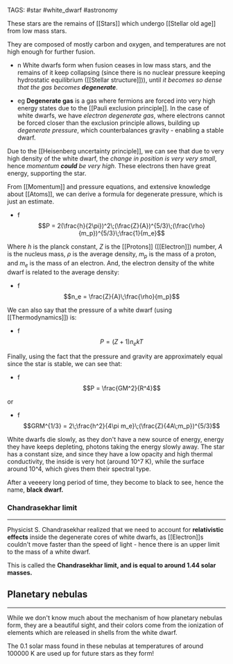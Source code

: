 TAGS: #star #white_dwarf #astronomy 

These stars are the remains of [[Stars]] which undergo [[Stellar old age]] from low mass stars. 

They are composed of mostly carbon and oxygen, and temperatures are not high enough for further fusion. 

- n White dwarfs form when fusion ceases in low mass stars, and the remains of it keep collapsing (since there is no nuclear pressure keeping hydrostatic equilibrium ([[Stellar structure]])), until *it becomes so dense that the gas becomes **degenerate***.

- eg **Degenerate gas** is a gas where fermions are forced into very high energy states due to the [[Pauli exclusion principle]]. In the case of white dwarfs, we have *electron degenerate gas*, where electrons cannot be forced closer than the exclusion principle allows, building up *degenerate pressure*, which counterbalances gravity - enabling a stable dwarf.

Due to the [[Heisenberg uncertainty principle]], we can see that due to very high density of the white dwarf, the *change in position is very very small*, hence *momentum **could** be very high*. These electrons then have great energy, supporting the star.

From [[Momentum]] and pressure equations, and extensive knowledge about [[Atoms]], we can derive a formula for degenerate pressure, which is just an estimate. 
- f $$P = 2(\frac{h}{2\pi})^2\;(\frac{Z}{A})^{5/3}\;(\frac{\rho}{m_p})^{5/3}\;\frac{1}{m_e}$$

Where $h$ is the planck constant, $Z$ is the [[Protons]] ([[Electron]]) number, $A$ is the nucleus mass, $\rho$ is the average density, $m_p$ is the mass of a proton, and $m_e$ is the mass of an electron. And, the electron density of the white dwarf is related to the average density:
- f $$n_e = \frac{Z}{A}\;\frac{\rho}{m_p}$$

We can also say that the pressure of a white dwarf (using [[Thermodynamics]]) is:
- f $$P = (Z+1)n_ekT$$

Finally, using the fact that the pressure and gravity are approximately equal since the star is stable, we can see that:
- f $$P = \frac{GM^2}{R^4}$$

or 
- f $$GRM^{1/3} = 2\;\frac{h^2}{4\pi m_e}\;(\frac{Z}{4A\;m_p})^{5/3}$$

White dwarfs die slowly, as they don't have a new source of energy, energy they have keeps depleting, photons taking the energy slowly away. The star has a constant size, and since they have a low opacity and high thermal conductivity, the inside is very hot (around 10^7 K), while the surface around 10^4, which gives them their spectral type.

After a veeeery long period of time, they become to black to see, hence the name, **black dwarf.** 

### Chandrasekhar limit
---
Physicist S. Chandrasekhar realized that we need to account for **relativistic effects** inside the degenerate cores of white dwarfs, as [[Electron]]s couldn't move faster than the speed of light - hence there is an upper limit to the mass of a white dwarf. 

This is called the **Chandrasekhar limit, and is equal to around 1.44 solar masses.** 

## Planetary nebulas
---
While we don't know much about the mechanism of how planetary nebulas form, they are a beautiful sight, and their colors come from the ionization of elements which are released in shells from the white dwarf. 

The 0.1 solar mass found in these nebulas at temperatures of around 100000 K are used up for future stars as they form! 

